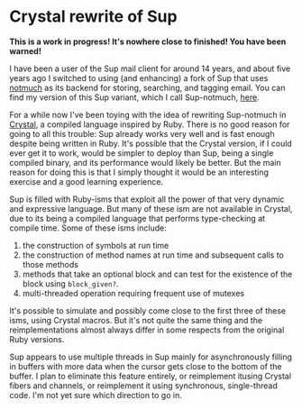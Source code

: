 # Crystal rewrite of Sup

**This is a work in progress!  It's nowhere close to finished!  You have been warned!**

I have been a user of the Sup mail client for around 14 years,
and about five years ago I switched to using (and enhancing) a fork of Sup
that uses [notmuch](https://notmuchmail.org/) as its backend for storing, searching,
and tagging email.  You can find my version of this Sup variant, which I call
Sup-notmuch, [here](https://www.bloovis.com/cgit/sup-notmuch/).

For a while now I've been toying with the idea of rewriting
Sup-notmuch in [Crystal](https://crystal-lang.org/), a compiled language inspired by Ruby.  There
is no good reason for going to all this trouble: Sup already works
very well and is fast enough despite being written in Ruby.  It's possible that the Crystal version,
if I could ever get it to work, would be simpler to deploy than Sup,
being a single compiled binary, and its performance would likely be
better.  But the main reason for doing this is that I simply thought
it would be an interesting exercise and a good learning experience.

Sup is filled with Ruby-isms that exploit all the power of  that
very dynamic and expressive language.  But many of these ism
are not available in Crystal, due to its being a compiled language
that performs type-checking at compile time.  Some of these isms include:

1. the construction of symbols at run time
2. the construction of method names at run time and subsequent calls to those methods
3. methods that take an optional block and can test for the existence of the block
using `block_given?`.
3. multi-threaded operation requiring frequent use of mutexes

It's possible to simulate and possibly come close to the first three of these isms,
using Crystal macros.  But it's not quite the same thing and the reimplementations
almost always differ in some respects from the original Ruby versions.

Sup appears to use multiple threads in Sup mainly for
asynchronously filling in buffers with more data when the cursor gets
close to the bottom of the buffer.  I plan to eliminate this feature
entirely, or reimplement itusing Crystal fibers and channels, or reimplement it
using synchronous, single-thread code. I'm not yet sure which direction to go in.
